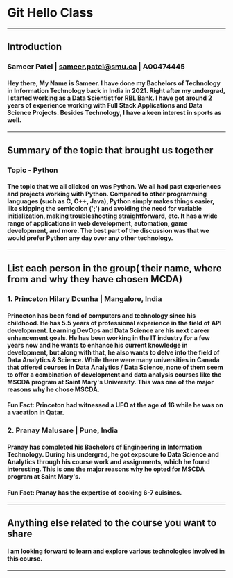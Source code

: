 # Git Hello Class
------------------------------------------------------------------------------------------
## Introduction
### Sameer Patel | sameer.patel@smu.ca | A00474445
#### Hey there, My Name is Sameer. I have done my Bachelors of Technology in Information Technology back in India in 2021. Right after my undergrad, I started working as a Data Scientist for RBL Bank. I have got around 2 years of experience working with Full Stack Applications and Data Science Projects. Besides Technology, I have a keen interest in sports as well.
------------------------------------------------------------------------------------------
## Summary of the topic that brought us together
### Topic - Python
#### The topic that we all clicked on was Python. We all had past experiences and projects working with Python. Compared to other programming languages (such as C, C++, Java), Python simply makes things easier, like skipping the semicolon (';') and avoiding the need for variable initialization, making troubleshooting straightforward, etc. It has a wide range of applications in web development, automation, game development, and more. The best part of the discussion was that we would prefer Python any day over any other technology.
------------------------------------------------------------------------------------------
## List each person in the group( their name, where from and why they have chosen MCDA)

### 1. Princeton Hilary Dcunha | Mangalore, India
#### Princeton has been fond of computers and technology since his childhood. He has 5.5 years of professional experience in the field of API development. Learning DevOps and Data Science are his next career enhancement goals. He has been working in the IT industry for a few years now and he wants to enhance his current knowledge in development, but along with that, he also wants to delve into the field of Data Analytics & Science. While there were many universities in Canada that offered courses in Data Analytics / Data Science, none of them seem to offer a combination of development and data analysis courses like the MSCDA program at Saint Mary's University. This was one of the major reasons why he chose MSCDA.

#### Fun Fact: Princeton had witnessed a UFO at the age of 16 while he was on a vacation in Qatar.

### 2. Pranay Malusare | Pune, India
#### Pranay has completed his Bachelors of Engineering in Information Technology. During his undergrad, he got expsoure to Data Science and Analytics through his course work and assignments, which he found interesting. This is one the major reasons why he opted for MSCDA program at Saint Mary's.

#### Fun Fact: Pranay has the expertise of cooking 6-7 cuisines. 
------------------------------------------------------------------------------------------
## Anything else related to the course you want to share
#### I am looking forward to learn and explore various technologies involved in this course. 
------------------------------------------------------------------------------------------
